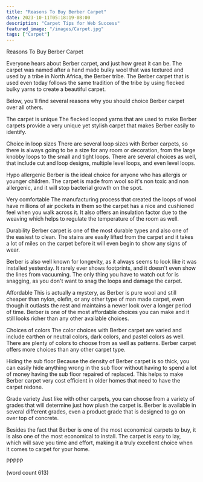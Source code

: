 ```yaml
---
title: "Reasons To Buy Berber Carpet"
date: 2023-10-11T05:18:19-08:00
description: "Carpet Tips for Web Success"
featured_image: "/images/Carpet.jpg"
tags: ["Carpet"]
---
```


Reasons To Buy Berber Carpet

Everyone hears about Berber carpet, and just how great
it can be.  The carpet was named after a hand made
bulky wool that was textured and used by a tribe in
North Africa, the Berber tribe.  The Berber carpet
that is used even today follows the same tradition
of the tribe by using flecked bulky yarns to create
a beautiful carpet.

Below, you'll find several reasons why you should
choice Berber carpet over all others.

The carpet is unique
The flecked looped yarns that are used to make Berber
carpets provide a very unique yet stylish carpet
that makes Berber easily to identify.

Choice in loop sizes
There are several loop sizes with Berber carpets,
so there is always going to be a size for any room
or decoration, from the large knobby loops to the
small and tight loops.  There are several choices
as well, that include cut and loop designs, multiple
level loops, and even level loops.

Hypo allergenic
Berber is the ideal choice for anyone who has 
allergis or younger children.  The carpet is made
from wool so it's non toxic and non allergenic, and
it will stop bacterial growth on the spot.

Very comfortable
The manufacturing process that created the loops
of wool have millions of air pockets in them so
the carpet has a nice and cushioned feel when you
walk across it.  It also offers an insulation factor
due to the weaving which helps to regulate the 
temperature of the room as well.

Durability
Berber carpet is one of the most durable types and
also one of the easiest to clean.  The stains are
easily lifted from the carpet and it takes a lot
of miles on the carpet before it will even begin to
show any signs of wear.  

Berber is also well known for longevity, as it
always seems to look like it was installed yesterday.
It rarely ever shows footprints, and it doesn't
even show the lines from vacuuming.  The only 
thing you have to watch out for is snagging, as 
you don't want to snag the loops and damage the
carpet.

Affordable
This is actually a mystery, as Berber is pure wool
and still cheaper than nylon, olefin, or any other
type of man made carpet, even though it outlasts 
the rest and maintains a newer look over a longer
period of time.  Berber is one of the most 
affordable choices you can make and it still looks
richer than any other available choices.

Choices of colors
The color choices with Berber carpet are varied and
include earthen or neutral colors, dark colors,
and pastel colors as well.  There are plenty of
colors to choose from as well as patterns.  Berber
carpet offers more choices than any other carpet
type.

Hiding the sub floor
Because the density of Berber carpet is so thick,
you can easily hide anything wrong in the sub
floor without having to spend a lot of money having
the sub floor repaired of replaced.  This helps
to make Berber carpet very cost efficient in
older homes that need to have the carpet redone.

Grade variety
Just like with other carpets, you can choose from
a variety of grades that will determine just how
plush the carpet is.  Berber is available in 
several different grades, even a product grade
that is designed to go on over top of concrete.

Besides the fact that Berber is one of the most
economical carpets to buy, it is also one of the
most economical to install.  The carpet is easy
to lay, which will save you time and effort, making
it a truly excellent choice when it comes to
carpet for your home.

PPPPP

(word count 613)
